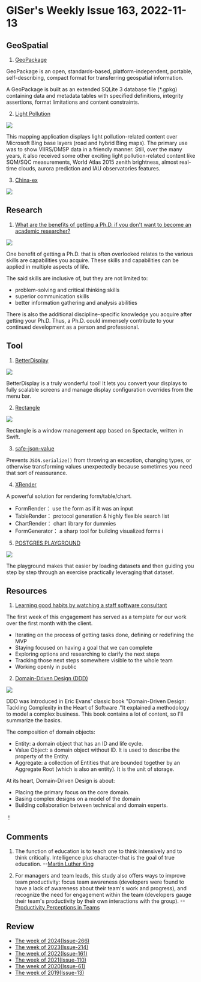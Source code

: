 # GISer's Weekly Issue 163, 2022-11-13

## GeoSpatial

1. [GeoPackage](https://www.geopackage.org/)

GeoPackage is an open, standards-based, platform-independent, portable, self-describing, compact format for transferring geospatial information.

A GeoPackage is built as an extended SQLite 3 database file (\*.gpkg) containing data and metadata tables with specified definitions, integrity assertions, format limitations and content constraints.

2. [Light Pollution](https://www.lightpollutionmap.info/)

![](https://imgs.zhubai.love/22d96568929d417e9f22b3d1e64b3220.png)

This mapping application displays light pollution-related content over Microsoft Bing base layers (road and hybrid Bing maps). The primary use was to show VIIRS/DMSP data in a friendly manner. Still, over the many years, it also received some other exciting light pollution-related content like SQM/SQC measurements, World Atlas 2015 zenith brightness, almost real-time clouds, aurora prediction and IAU observatories features.

3. [China-ex](https://github.com/itorr/china-ex)

![](https://github.com/itorr/china-ex/raw/main/cover.png)

## Research

1. [What are the benefits of getting a Ph.D. if you don't want to become an academic researcher?](https://qr.ae/pvjGUv)

![](https://qph.cf2.quoracdn.net/main-qimg-855f1887761f2cc5ca61ea8be7cd3645-pjlq)

One benefit of getting a Ph.D. that is often overlooked relates to the various skills are capabilities you acquire. These skills and capabilities can be applied in multiple aspects of life.

The said skills are inclusive of, but they are not limited to:

- problem-solving and critical thinking skills
- superior communication skills
- better information gathering and analysis abilities

There is also the additional discipline-specific knowledge you acquire after getting your Ph.D. Thus, a Ph.D. could immensely contribute to your continued development as a person and professional.

## Tool

1. [BetterDisplay](https://github.com/waydabber/BetterDisplay)

![](https://user-images.githubusercontent.com/37590873/196436511-fd96e089-aeff-42b0-a2e0-2e17f6c3cf73.png)

BetterDisplay is a truly wonderful tool! It lets you convert your displays to fully scalable screens and manage display configuration overrides from the menu bar.

2. [Rectangle](https://github.com/rxhanson/Rectangle)

![](https://user-images.githubusercontent.com/13651296/183785536-a67a2e2a-7c55-4c19-9bf8-482e734b1632.png)

Rectangle is a window management app based on Spectacle, written in Swift.

3. [safe-json-value](https://github.com/ehmicky/safe-json-value)

Prevents `JSON.serialize()` from throwing an exception, changing types, or otherwise transforming values unexpectedly because sometimes you need that sort of reassurance.

4. [XRender](https://github.com/alibaba/x-render)

A powerful solution for rendering form/table/chart.

- FormRender： use the form as if it was an input
- TableRender： protocol generation & highly flexible search list
- ChartRender： chart library for dummies
- FormGenerator： a sharp tool for building visualized forms i

5. [POSTGRES PLAYGROUND](https://www.crunchydata.com/developers/tutorials)

![](https://cdn.beekka.com/blogimg/asset/202208/bg2022081802.webp)

The playground makes that easier by loading datasets and then guiding you step by step through an exercise practically leveraging that dataset.

## Resources

1. [Learning good habits by watching a staff software consultant](https://blog.testdouble.com/posts/2022-11-09-what-i-learned-watching-a-staff-consultant/)

The first week of this engagement has served as a template for our work over the first month with the client.

- Iterating on the process of getting tasks done, defining or redefining the MVP
- Staying focused on having a goal that we can complete
- Exploring options and researching to clarify the next steps
- Tracking those next steps somewhere visible to the whole team
- Working openly in public

2. [Domain-Driven Design (DDD)](https://blog.bytebytego.com/p/ep32-how-does-grpc-work)

![](https://substackcdn.com/image/fetch/w_1456,c_limit,f_webp,q_auto:good,fl_progressive:steep/https%3A%2F%2Fbucketeer-e05bbc84-baa3-437e-9518-adb32be77984.s3.amazonaws.com%2Fpublic%2Fimages%2F4138b20e-ac72-40a7-a753-cfb1916be3c0_1336x1012.jpeg)

DDD was introduced in Eric Evans' classic book "Domain-Driven Design: Tackling Complexity in the Heart of Software ."It explained a methodology to model a complex business. This book contains a lot of content, so I'll summarize the basics.

The composition of domain objects:

- Entity: a domain object that has an ID and life cycle.
- Value Object: a domain object without ID. It is used to describe the property of the Entity.
- Aggregate: a collection of Entities that are bounded together by an Aggregate Root (which is also an entity). It is the unit of storage.

At its heart, Domain-Driven Design is about:

- Placing the primary focus on the core domain.
- Basing complex designs on a model of the domain
- Building collaboration between technical and domain experts.

！[](https://substackcdn.com/image/fetch/w_1272,c_limit,f_webp,q_auto:good,fl_progressive:steep/https%3A%2F%2Fsubstack-post-media.s3.amazonaws.com%2Fpublic%2Fimages%2F813befc8-72c0-45fc-9568-b9bc5ca9a69d_2250x2840.png)

## Comments

1. The function of education is to teach one to think intensively and to think critically. Intelligence plus character-that is the goal of true education.
   --[Martin Luther King](https://qr.ae/pvjGUv)

2. For managers and team leads, this study also offers ways to improve team productivity: focus team awareness (developers were found to have a lack of awareness about their team's work and progress), and recognize the need for engagement within the team (developers gauge their team's productivity by their own interactions with the group).
   --[Productivity Perceptions in Teams](https://abinoda.substack.com/p/team-productivity)

## Review

- [The week of 2024(Issue-266)](../2024/issue-266.md)
- [The week of 2023(Issue-214)](../2023/issue-214.md)
- [The week of 2022(Issue-161)](../2022/issue-161.md)
- [The week of 2021(Issue-110)](../2021/issue-110.md)
- [The week of 2020(Issue-61)](../2020/issue-61.md)
- [The week of 2019(Issue-13)](../2019/issue-13.md)
